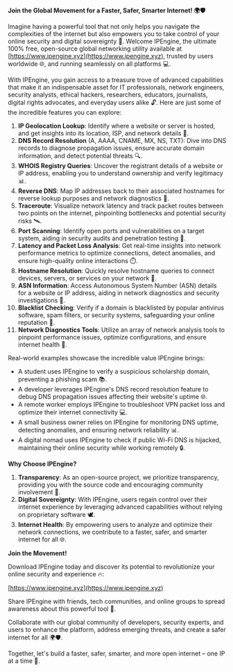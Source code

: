**Join the Global Movement for a Faster, Safer, Smarter Internet! 🌍🛡️**

Imagine having a powerful tool that not only helps you navigate the complexities of the internet but also empowers you to take control of your online security and digital sovereignty 🚀. Welcome IPEngine, the ultimate 100% free, open-source global networking utility available at [https://www.ipengine.xyz](https://www.ipengine.xyz), trusted by users worldwide 🌐, and running seamlessly on all platforms 💻.

With IPEngine, you gain access to a treasure trove of advanced capabilities that make it an indispensable asset for IT professionals, network engineers, security analysts, ethical hackers, researchers, educators, journalists, digital rights advocates, and everyday users alike 🔓. Here are just some of the incredible features you can explore:

1. **IP Geolocation Lookup**: Identify where a website or server is hosted, and get insights into its location, ISP, and network details 📍.
2. **DNS Record Resolution** (A, AAAA, CNAME, MX, NS, TXT): Dive into DNS records to diagnose propagation issues, ensure accurate domain information, and detect potential threats 🔍.
3. **WHOIS Registry Queries**: Uncover the registrant details of a website or IP address, enabling you to understand ownership and verify legitimacy 📊.
4. **Reverse DNS**: Map IP addresses back to their associated hostnames for reverse lookup purposes and network diagnostics 🔗.
5. **Traceroute**: Visualize network latency and track packet routes between two points on the internet, pinpointing bottlenecks and potential security risks 🛰️.
6. **Port Scanning**: Identify open ports and vulnerabilities on a target system, aiding in security audits and penetration testing 🔑.
7. **Latency and Packet Loss Analysis**: Get real-time insights into network performance metrics to optimize connections, detect anomalies, and ensure high-quality online interactions ⏱️.
8. **Hostname Resolution**: Quickly resolve hostname queries to connect devices, servers, or services on your network 📡.
9. **ASN Information**: Access Autonomous System Number (ASN) details for a website or IP address, aiding in network diagnostics and security investigations 🔗.
10. **Blacklist Checking**: Verify if a domain is blacklisted by popular antivirus software, spam filters, or security systems, safeguarding your online reputation 🚫.
11. **Network Diagnostics Tools**: Utilize an array of network analysis tools to pinpoint performance issues, optimize configurations, and ensure internet health 🔧.

Real-world examples showcase the incredible value IPEngine brings:

* A student uses IPEngine to verify a suspicious scholarship domain, preventing a phishing scam 📚.
* A developer leverages IPEngine's DNS record resolution feature to debug DNS propagation issues affecting their website's uptime 🌐.
* A remote worker employs IPEngine to troubleshoot VPN packet loss and optimize their internet connectivity 💻.
* A small business owner relies on IPEngine for monitoring DNS uptime, detecting anomalies, and ensuring network reliability 📊.
* A digital nomad uses IPEngine to check if public Wi-Fi DNS is hijacked, maintaining their online security while working remotely 🔒.

**Why Choose IPEngine?**

1. **Transparency**: As an open-source project, we prioritize transparency, providing you with the source code and encouraging community involvement 📢.
2. **Digital Sovereignty**: With IPEngine, users regain control over their internet experience by leveraging advanced capabilities without relying on proprietary software 🕊️.
3. **Internet Health**: By empowering users to analyze and optimize their network connections, we contribute to a faster, safer, and smarter internet for all 🌐.

**Join the Movement!**

Download IPEngine today and discover its potential to revolutionize your online security and experience 🔥:

[https://www.ipengine.xyz](https://www.ipengine.xyz)

Share IPEngine with friends, tech communities, and online groups to spread awareness about this powerful tool 📢.

Collaborate with our global community of developers, security experts, and users to enhance the platform, address emerging threats, and create a safer internet for all 🌍🛡️.

Together, let's build a faster, safer, smarter, and more open internet – one IP at a time 🔗.